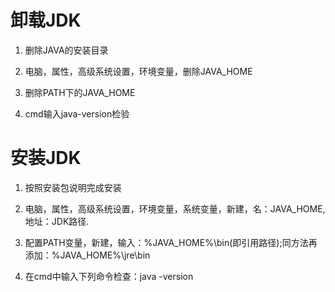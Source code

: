 # 卸载JDK

1. 删除JAVA的安装目录

2. 电脑，属性，高级系统设置，环境变量，删除JAVA_HOME

3. 删除PATH下的JAVA_HOME
4. cmd输入java-version检验

# 安装JDK

1. 按照安装包说明完成安装

2. 电脑，属性，高级系统设置，环境变量，系统变量，新建，名：JAVA_HOME,地址：JDK路径.

3. 配置PATH变量，新建，输入：%JAVA_HOME%\bin(即引用路径);同方法再添加：%JAVA_HOME%\jre\bin

4. 在cmd中输入下列命令检查：java -version

   

